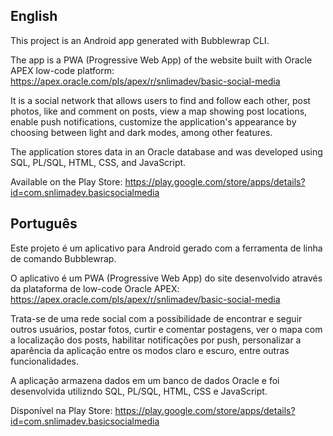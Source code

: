 <h2>English</h2>

This project is an Android app generated with Bubblewrap CLI.

The app is a PWA (Progressive Web App) of the website built with Oracle APEX low-code platform: https://apex.oracle.com/pls/apex/r/snlimadev/basic-social-media

It is a social network that allows users to find and follow each other, post photos, like and comment on posts, view a map showing post locations, enable push notifications, customize the application's appearance by choosing between light and dark modes, among other features.

The application stores data in an Oracle database and was developed using SQL, PL/SQL, HTML, CSS, and JavaScript.

Available on the Play Store: https://play.google.com/store/apps/details?id=com.snlimadev.basicsocialmedia

<h2>Português</h2>

Este projeto é um aplicativo para Android gerado com a ferramenta de linha de comando Bubblewrap.

O aplicativo é um PWA (Progressive Web App) do site desenvolvido através da plataforma de low-code Oracle APEX: https://apex.oracle.com/pls/apex/r/snlimadev/basic-social-media

Trata-se de uma rede social com a possibilidade de encontrar e seguir outros usuários, postar fotos, curtir e comentar postagens, ver o mapa com a localização dos posts, habilitar notificações por push, personalizar a aparência da aplicação entre os modos claro e escuro, entre outras funcionalidades.

A aplicação armazena dados em um banco de dados Oracle e foi desenvolvida utilizndo SQL, PL/SQL, HTML, CSS e JavaScript.

Disponível na Play Store: https://play.google.com/store/apps/details?id=com.snlimadev.basicsocialmedia

